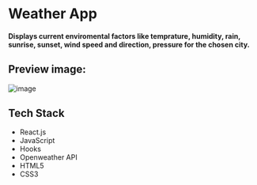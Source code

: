# Weather App

#### Displays current enviromental factors like temprature, humidity, rain, sunrise, sunset, wind speed and direction, pressure for the chosen city.

## Preview image: 

![image](https://github.com/anantnipunge/weather_app/assets/82041920/9733e32b-08ae-432b-a9ab-1572166433d0)


## Tech Stack

- React.js
- JavaScript
- Hooks
- Openweather API
- HTML5
- CSS3
